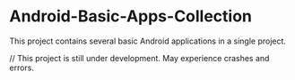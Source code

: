 # Android-Basic-Apps-Collection
This project contains several basic Android applications in a single project.

// This project is still under development. May experience crashes and errors.
